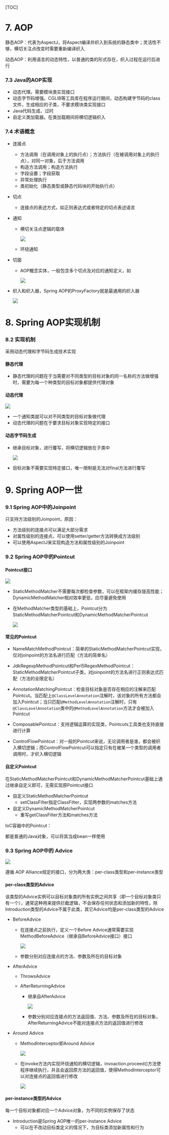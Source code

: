 [TOC]

# 7. AOP

静态AOP：代表为AspectJ，将Aspect编译并织入到系统的静态类中；灵活性不够，横切关注点改变时需要重新编译织入

动态AOP：利用语言的动态特性，以普通的类的形式存在，织入过程在运行后进行

### 7.3 Java的AOP实现

- 动态代理。需要模块类实现接口
- 动态字节码增强。CGLIB等工具库在程序运行期间，动态构建字节码的class文件，生成相应的子类，不要求模块类实现接口
- Java代码生成，过时
- 自定义类加载器。在类加载期间将横切逻辑织入

### 7.4 术语概念

- 连接点
  - 方法调用（在调用对象上的执行点）；方法执行（在被调用对象上的执行点），对同一对象，后于方法调用
  - 构造方法调用；构造方法执行
  - 字段设置；字段获取
  - 异常处理执行
  - 类初始化（静态类型或静态代码块的开始执行点）

- 切点

  - 连接点的表述方式，如正则表达式或者特定的切点表述语言

- 通知

  - 横切关注点逻辑的载体

    ![](7-1.jpg)

  - 环绕通知

- 切面

  - AOP概念实体，一般包含多个切点及对应的通知定义，如

    ![](7-2.jpg)

- 织入和织入器，Spring AOP的ProxyFactory就是最通用的织入器

  ![](7-3.jpg)

# 8. Spring AOP实现机制

### 8.2 实现机制

采用动态代理和字节码生成技术实现

#### 静态代理

- 静态代理的问题在于当需要对不同类型的目标对象的同一名称的方法做增强时，需要为每一个种类型的目标对象都提供代理对象

#### 动态代理

![](8-1.jpg)
- 一个通知类就可以对不同类型的目标对象做代理
- 动态代理的问题在于要求目标对象实现特定的接口

#### 动态字节码生成

- 继承目标对象，进行覆写，将横切逻辑放在子类中

  ![](8-2.jpg)

- 目标对象不需要实现特定接口，唯一限制是无法对final方法进行覆写

# 9. Spring AOP一世

### 9.1 Spring AOP中的Joinpoint

只支持方法级别的Joinpoint，原因：

- 方法级别的连接点可以满足大部分需求
- 对属性级别的连接点，可以使用setter/getter方法转换成方法级别
- 可以使用AspectJ来实现构造方法和属性级别的Joinpoint

### 9.2 Spring AOP中的Pointcut

#### Pointcut接口

![](9-1.jpg)
- StaticMethodMatcher不需要每次都检查参数，可以在框架内缓存提高性能；DynamicMethodMatcher相对效率更低，应尽量避免使用

- 在MethodMatcher类型的基础上，Pointcut分为StaticMethodMatcherPointcut和DynamicMethodMatcherPointcut

  ![](9-2.jpg)

#### 常见的Pointcut

- NameMatchMethodPointcut：简单的StaticMethodMatcherPointcut实现，仅对joinpoint的方法名进行匹配（方法的简单名）
- JdkRegexpMethodPointcut和Perl5RegexMethodPointcut：StaticMethodMatcherPointcut子类，对joinpoint的方法名进行正则表达式匹配（方法的全限定名）
- AnnotationMatchingPointcut：检查目标对象是否存在相应的注解来匹配Pointcut。当匹配上`@ClassLevelAnnotation`注解时，该对象的所有方法都会加入Pointcut；当只匹配`@MethodLevelAnnotation`注解时，只有`@ClassLevelAnnotation`类中的`@MethodLevelAnnotation`方法才会被加入Pointcut

- ComposablePointcut：支持逻辑运算的实现类，Pointcuts工具类也支持直接进行计算
- ControlFlowPointcut：对一般的Pointcut来说，无论调用者是谁，都会被织入横切逻辑；而ControlFlowPointcut可以指定只有在被某一个类型的调用者调用时，才织入横切逻辑

#### 自定义Pointcut

在StaticMethodMatcherPointcut和DynamicMethodMatcherPointcut基础上通过继承自定义即可，无需实现原Pointcut接口

- 自定义StaticMethodMatcherPointcut
  - setClassFilter指定ClassFilter，实现两参数的matches方法
- 自定义DynamicMethodMatcherPointcut
  - 重写getClassFilter方法和matches方法

IoC容器中的Pointcut：

都是普通的Java对象，可以将其当成bean一样使用

### 9.3 Spring AOP中的 Advice

![](9-0.jpg)

遵循 AOP Alliance规定的接口，分为两大类：per-class类型和per-instance类型

#### per-class类型的Advice

该类型的Advice实例可以目标对象类的所有实例之间共享（即一个目标对象类只有一个），通常这种用来提供拦截逻辑，不会保存任何状态和添加新的特性，除Introduction类型的Advice不属于此类，其它Advice均是per-class类型的Advice

- BeforeAdvice

  - 在连接点之前执行，定义一个Before Advice通常需要实现MethodBeforeAdvice（继承自BeforeAdvice接口）接口

    ![](9-3.jpg)

  - 参数分别对应连接点的方法、参数及所在的目标对象

- AfterAdvice

  - ThrowsAdvice

  - AfterReturningAdvice

    - 继承自AfterAdvice

      ![](9-4.jpg)

    - 参数分别对应连接点的方法返回值、方法、参数及所在的目标对象，AfterReturningAdvice不能对连接点方法的返回值进行修改

- Around Advice

  - MethodInterceptor即Around Advice

    ![](9-5.jpg)

  - 在invoke方法内实现环绕通知的横切逻辑，invoaction.proceed()方法使程序继续执行，并且会返回原方法的返回值，使得MethodInterceptor可以对连接点的返回值进行修改

    ![](9-6.jpg)

#### per-instance类型的Advice

每一个目标对象都对应一个Advice对象，为不同的实例保存了状态

- Introduction是Spring AOP唯一的per-instance Advice
  - 可以在不改动目标类定义的情况下，为目标类添加新属性和行为